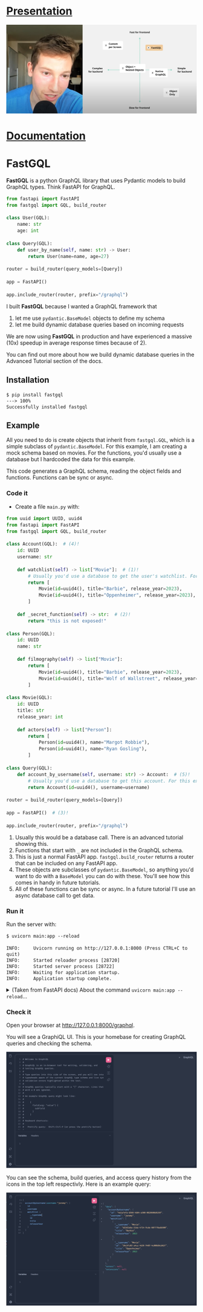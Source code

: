 # [Presentation](https://youtu.be/r--YN_6a76g?si=NJYNJALHdrlKRYoN&t=2152)
[![](docs/docs/images/fastgql%20shot.jpg)](https://youtu.be/r--YN_6a76g?si=NJYNJALHdrlKRYoN&t=2152)
# [Documentation](https://jerber.github.io/fastgql)
# FastGQL

**FastGQL** is a python GraphQL library that uses Pydantic models to build GraphQL types. Think FastAPI for GraphQL.

```py
from fastapi import FastAPI
from fastgql import GQL, build_router

class User(GQL):
    name: str
    age: int

class Query(GQL):
    def user_by_name(self, name: str) -> User:
        return User(name=name, age=27)

router = build_router(query_models=[Query])

app = FastAPI()

app.include_router(router, prefix="/graphql")
```
I built **FastGQL** because I wanted a GraphQL framework that

1. let me use `pydantic.BaseModel` objects to define my schema
2. let me build dynamic database queries based on incoming requests

We are now using **FastGQL** in production and have experienced a massive (10x) speedup in average response times because of 2).

You can find out more about how we build dynamic database queries in the Advanced Tutorial section of the docs.

## Installation

<div class="termy">

```console
$ pip install fastgql
---> 100%
Successfully installed fastgql
```

</div>

## Example

All you need to do is create objects that inherit from `fastgql.GQL`, which is a simple subclass of `pydantic.BaseModel`. For this example, I am creating a mock schema based on movies. For the functions, you'd usually use a database but I hardcoded the data for this example.

This code generates a GraphQL schema, reading the object fields and functions. Functions can be sync or async.

### Code it

- Create a file `main.py` with:

```py title="main.py"
from uuid import UUID, uuid4
from fastapi import FastAPI
from fastgql import GQL, build_router

class Account(GQL):  # (4)!
    id: UUID
    username: str

    def watchlist(self) -> list["Movie"]:  # (1)!
        # Usually you'd use a database to get the user's watchlist. For this example, it is hardcoded.
        return [
            Movie(id=uuid4(), title="Barbie", release_year=2023),
            Movie(id=uuid4(), title="Oppenheimer", release_year=2023),
        ]

    def _secret_function(self) -> str:  # (2)!
        return "this is not exposed!"

class Person(GQL):
    id: UUID
    name: str

    def filmography(self) -> list["Movie"]:
        return [
            Movie(id=uuid4(), title="Barbie", release_year=2023),
            Movie(id=uuid4(), title="Wolf of Wallstreet", release_year=2013),
        ]

class Movie(GQL):
    id: UUID
    title: str
    release_year: int

    def actors(self) -> list["Person"]:
        return [
            Person(id=uuid4(), name="Margot Robbie"),
            Person(id=uuid4(), name="Ryan Gosling"),
        ]

class Query(GQL):
    def account_by_username(self, username: str) -> Account:  # (5)!
        # Usually you'd use a database to get this account. For this example, it is hardcoded.
        return Account(id=uuid4(), username=username)

router = build_router(query_models=[Query])

app = FastAPI()  # (3)!

app.include_router(router, prefix="/graphql")
```

1. Usually this would be a database call. There is an advanced tutorial showing this.
2. Functions that start with `_` are not included in the GraphQL schema.
3. This is just a normal FastAPI app. `fastgql.build_router` returns a router that can be included on any FastAPI app.
4. These objects are subclasses of `pydantic.BaseModel`, so anything you'd want to do with a `BaseModel` you can do with these. You'll see how this comes in handy in future tutorials.
5. All of these functions can be sync or async. In a future tutorial I'll use an async database call to get data.

### Run it

Run the server with:

<div class="termy">

```console
$ uvicorn main:app --reload

INFO:     Uvicorn running on http://127.0.0.1:8000 (Press CTRL+C to quit)
INFO:     Started reloader process [28720]
INFO:     Started server process [28722]
INFO:     Waiting for application startup.
INFO:     Application startup complete.
```

</div>

<details markdown="1">
<summary>(Taken from FastAPI docs) About the command <code>uvicorn main:app --reload</code>...</summary>

The command `uvicorn main:app` refers to:

- `main`: the file `main.py` (the Python "module").
- `app`: the object created inside of `main.py` with the line `app = FastAPI()`.
- `--reload`: make the server restart after code changes. Only do this for development.

</details>

### Check it

Open your browser at <a href="http://127.0.0.1:8000/graphql" class="external-link" target="_blank">http://127.0.0.1:8000/graphql</a>.

You will see a GraphiQL UI. This is your homebase for creating GraphQL queries and checking the schema.

![](docs/docs/images/graphiql.png)

You can see the schema, build queries, and access query history from the icons in the top left respectivly. Here is an example query:

![](docs/docs/images/account_by_username_query.png)
